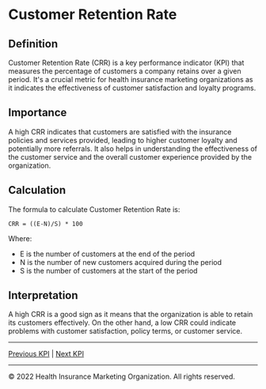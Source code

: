 # Customer Retention Rate

## Definition

Customer Retention Rate (CRR) is a key performance indicator (KPI) that measures the percentage of customers a company retains over a given period. It's a crucial metric for health insurance marketing organizations as it indicates the effectiveness of customer satisfaction and loyalty programs.

## Importance

A high CRR indicates that customers are satisfied with the insurance policies and services provided, leading to higher customer loyalty and potentially more referrals. It also helps in understanding the effectiveness of the customer service and the overall customer experience provided by the organization.

## Calculation

The formula to calculate Customer Retention Rate is:

```
CRR = ((E-N)/S) * 100
```

Where:
- E is the number of customers at the end of the period
- N is the number of new customers acquired during the period
- S is the number of customers at the start of the period

## Interpretation

A high CRR is a good sign as it means that the organization is able to retain its customers effectively. On the other hand, a low CRR could indicate problems with customer satisfaction, policy terms, or customer service.

---

[Previous KPI](./customer_acquisition_cost.md) | [Next KPI](./claim_denial_rate.md)

---

© 2022 Health Insurance Marketing Organization. All rights reserved.